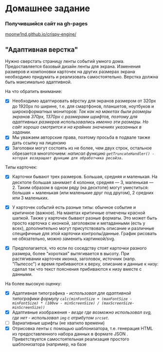 # Домашнее задание
### Получившийся сайт на gh-pages
[moonw1nd.github.io/crispy-engine/](https://moonw1nd.github.io/crispy-engine/)

## "Адаптивная верстка"
Нужно сверстать страницу ленты событий умного дома.
Предоставляется базовый дизайн ленты для экрана. Изменения размеров и компоновки карточек на других размерах экрана необходимо придумать и реализовать самостоятельно. Верстка должна быть максимально адаптивной.


На что обратить внимание:
- [x] Необходимо адаптировать вёрстку для экранов размером от 320px до 1920px по ширине, т.е. для смартфонов, планшетов, ноутбуков и широкоформатных мониторов:
*Так как на макетах были размеры экранов 370px, 1370px c размерами шрифтов, поэтому для адаптивных размеров использовались именно эти размеры. Но сайт хорошо смотрится и на крайних значениях указанных в задании.*
- [x] Мы уважаем авторские права, поэтому просьба в подвале также дать ссылку на лицензию
- [x] Заголовки могут состоять из не более, чем двух строк, остальное обрезается многоточием: *написал функцию `getTruncateHandler() - которая возвращает функцию для обработчика ресайза.`*

Типы карточек:
- [x] Карточки бывают трех размеров. Большая, средняя и маленькая. На десктопе большая занимает 4 колонки, средняя — 3, маленькая — 2.
Таким образом в одном ряду (на десктопе) могут уместиться: большая + маленькая (или маленькие друг под другом), 2 средних или 3 маленьких.
- [x] У карточек событий есть разные типы: обычное событие и критичное (важное). На макетах критичные отмечены красной шапкой.
Также у карточек бывают разные форматы. Это может быть просто карточка с иконкой, заголовком и метаданными (есть у всех), дополнительно могут присутствовать описание и различные специфичные для этой карточки контролы/данные. График рисовать не обязательно, можно заменить картинкой/svg.

- [x] Предполагается, что если по соседству стоят карточки разного размера, более "короткая" вытягивается в высоту. При растягивании карточек иконка, заголовок, источник (напр. "Пылесос") и время прибиваются к верху, описание и данные к низу: сделал так что текст пояснения прибиваются к низу вместе с данными.

На более высокую оценку:
 - [x] Адаптивная типографика - *использовал для адаптивной типографики формулу `calc(minFontSize + (maxFontSize - minFontSize) * (100vw - minScreenSize) / (maxScreenSize-minScreenSize))`*
 - [x] Адаптивные изображения - *везде где возможно использовал svg, где нет - использовал `img` c атрибутом `srcset`.*
 - [ ] Вариативные шрифты (не хватило времени)
 - [x] Отрисовка ленты с помощью шаблонизатора, т.е. генерация HTML из предоставленного набора данных в формате JSON . Приветствуется самостоятельная реализация простого шаблонизатора (например, на базе <template>-тега): *создал функцию render (`src/blocks/Card/Card.js`). Которая использует `<template/>` для формирования и добавления на сайт, карточки ивентов на сайт.*
 - [x] Не забываем добавлять тег, запрещающий индексацию страницы: `<meta name="robots" content="noindex">`

Проверка корректности верстки в браузерах:
  - [x] Chrome
  - [ ] Edge (не было возможности проверить)
  - [x] Firefox
  - [x] Safari
  - [x] Яндекс.Браузер

Дополнительно:
 - добавил небольшую функцию для определения типа устройства `isTouchDevice`, на основе нее добавляется класс `touch` на body при обнаружении touch ввода. Это нужно для того чтобы отключить ховер на touch устройствах

## "Работа с сенсорным пользовательским вводом"
Задание выполнено в том же репозитории, на "карточке" c пылесосом.

Задание:
- [x] Движение вправо-влево позволяет перемещаться по картинке: поворот камеры
- [x] Pinch позволяет приблизить и отдалить изображение
- [x] Поворот изменяет яркость изображения
- [ ] Обзор на 360 с помощью Pointer Lock API

Дополнительно:
- Добавил подключение Pointer Events Polyfill
- яркость меняется с 0.5 до 5.5 (filter: brightness()) a zoom меняется с 1 до 10 (transform: scale()), так как эти значения мне показались адекватными, а так же нужно было знать граничные значение для расчета значения яркости и приближения в %.


**Реализация жестов лежит:** `src/blocks/_helpers/_events.js`

## Общее: Как запустить локально

### Установка зависимостей

```
  npm install
```

### Сборка Development билда c запуском DEV сервера и вотчера

> открывается на 3000 порту ([http://localhost:3000/](http://localhost:3000/))

```
  npm start
```

### Сборка Production билда

```
  npm run-script build
```

### Дополнительно

- Удалить `build` папку

```
  npm run-script clean
```
